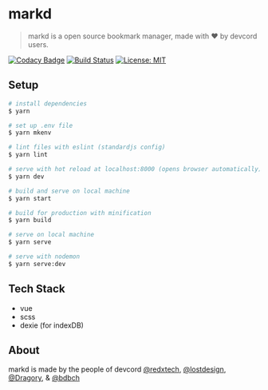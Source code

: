 # markd
>markd is a open source bookmark manager, made with ♥️ by devcord users. 

[![Codacy Badge](https://api.codacy.com/project/badge/Grade/29bbeeebe2a84199bdb360f393905c76)](https://www.codacy.com/app/redxtech/markd?utm_source=github.com&utm_medium=referral&utm_content=markd/markd&utm_campaign=badger)
[![Build Status](https://travis-ci.org/markd/markd.svg?branch=master)](https://travis-ci.org/markd/markd)
[![License: MIT](https://img.shields.io/badge/License-MIT-blue.svg)](https://github.com/markd/markd/blob/master/LICENSE)
## Setup
``` bash
# install dependencies
$ yarn

# set up .env file
$ yarn mkenv

# lint files with eslint (standardjs config)
$ yarn lint

# serve with hot reload at localhost:8000 (opens browser automatically)
$ yarn dev

# build and serve on local machine
$ yarn start

# build for production with minification
$ yarn build

# serve on local machine
$ yarn serve

# serve with nodemon
$ yarn serve:dev

```

## Tech Stack
 - vue
 - scss
 - dexie (for indexDB)

## About
markd is made by the people of devcord
[@redxtech], [@lostdesign], [@Dragory], & [@bdbch]

[@redxtech]: https://github.com/redxtech
[@lostdesign]: https://github.com/lostdesign
[@Dragory]: https://github.com/Dragory
[@bdbch]: https://github.com/bdbch
